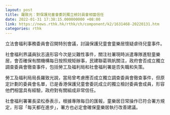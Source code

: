 ```yaml
---
layout: post
title: 羅致光：對保護兒童會委託獨立檢討員會相當信任
date: 2022-01-31 17:38:15.000000000 +08:00
link: https://news.rthk.hk/rthk/ch/component/k2/1631468-20220131.htm
categories: rthk
---
```


立法會福利事務委員會召開特別會議，討論保護兒童會童樂居懷疑虐待兒童事件。

社會福利界議員狄志遠形容今次是災難性事件，關注社署現時派遣專隊進駐童樂居，會否確保有關機構每日按照規矩辦事，民建聯葛珮帆關注，政府會否成立獨立調查委員會徹查事件，包括勞工及福利局和社會福利署是否失職和失策。

勞工及福利局局長羅致光說，當局曾考慮應否成立獨立調查委員會徹查事件，但原定計劃的委員會名單，已是香港保護兒童會委託成立的獨立檢討委員會成員，形容他們相當具有經驗，政府對有關組成非常信任。

社會福利署署長梁松泰表示，根據專隊每日的匯報，童樂居日常操作已符合署方規定，形容「每天都在進步」，署方也必定會確保童樂居執行改善建議。
